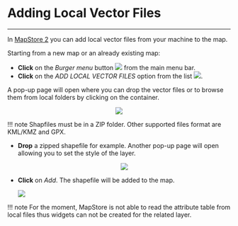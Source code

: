 # Adding Local Vector Files
***************************

In [MapStore 2](https://mapstore2.geo-solutions.it/mapstore/#/) you can add local vector files from your machine to the map.

Starting from a new map or an already existing map:

* **Click** on the *Burger menu* button <img src="../img/burger.jpg" style="max-width:25px;" /> from the main menu bar.
* **Click** on the *ADD LOCAL VECTOR FILES* option from the list <img src="../img/local-files.jpg" style="max-width:170px;" />.

A pop-up page will open where you can drop the vector files or to browse them from local folders by clicking on the container.

<p align = "center" ><img src="../img/add-files.jpg" style="max-width:300px;"  /> </p>


!!! note
    Shapfiles must be in a ZIP folder. Other supported files format are KML/KMZ and GPX.



* **Drop** a zipped shapefile for example. Another pop-up page will open allowing you to set the style of the layer.

     <p align = "center" ><img src="../img/style-shapefile.jpg" style="max-width:300px;"  /> </p>

* **Click** on *Add*. The shapefile will be added to the map.

     <img src="../img/map-localfile.jpg" style="max-width:600px;"  />


!!! note
    For the moment, MapStore is not able to read the attribute table from local files thus widgets can not be created for the related layer.

